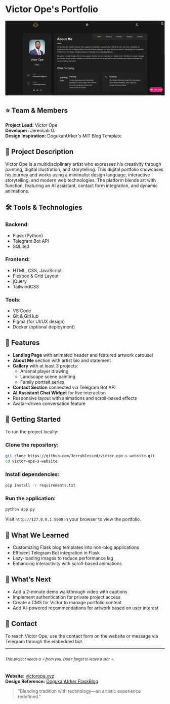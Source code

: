 # Victor Ope's Portfolio

![Portfolio Preview](https://github.com/Jerryblessed/victor-ope-s-website/blob/main/images/victorope%20portfoilio.png?raw=true)

## ⭐️ Team & Members
**Project Lead:** Victor Ope  
**Developer:** Jeremiah O.  
**Design Inspiration:** DogukanUrker's MIT Blog Template

## 🌟 Project Description
Victor Ope is a multidisciplinary artist who expresses his creativity through painting, digital illustration, and storytelling. This digital portfolio showcases his journey and works using a minimalist design language, interactive storytelling, and modern web technologies. The platform blends art with function, featuring an AI assistant, contact form integration, and dynamic animations.

## 🛠️ Tools & Technologies
### Backend:
- Flask (Python)
- Telegram Bot API
- SQLite3

### Frontend:
- HTML, CSS, JavaScript
- Flexbox & Grid Layout
- jQuery
- TailwindCSS

### Tools:
- VS Code
- Git & GitHub
- Figma (for UI/UX design)
- Docker (optional deployment)

## 🚀 Features
- **Landing Page** with animated header and featured artwork carousel
- **About Me** section with artist bio and statement
- **Gallery** with at least 3 projects:
  - Arsenal player drawing
  - Landscape scene painting
  - Family portrait series
- **Contact Section** connected via Telegram Bot API
- **AI Assistant Chat Widget** for live interaction
- Responsive layout with animations and scroll-based effects
- Avatar-driven conversation feature

## 🏁 Getting Started
To run the project locally:

### Clone the repository:
```bash
git clone https://github.com/Jerryblessed/victor-ope-s-website.git
cd victor-ope-s-website
```

### Install dependencies:
```bash
pip install -r requirements.txt
```

### Run the application:
```bash
python app.py
```

Visit `http://127.0.0.1:5000` in your browser to view the portfolio.

## 🧠 What We Learned
- Customizing Flask blog templates into non-blog applications
- Efficient Telegram Bot integration in Flask
- Lazy-loading images to reduce performance lag
- Enhancing interactivity with scroll-based animations

## 🔮 What’s Next
- Add a 2-minute demo walkthrough video with captions
- Implement authentication for private project access
- Create a CMS for Victor to manage portfolio content
- Add AI-powered recommendations for artwork based on user interest

## 📩 Contact
To reach Victor Ope, use the contact form on the website or message via Telegram through the embedded bot.

---
###### <sub>This project needs a ⭐️ from you. Don't forget to leave a star ⭐️.</sub>

**Website:** [victorope.xyz](http://www.victorope.xyz)  
**Design Reference:** [DogukanUrker FlaskBlog](https://github.com/DogukanUrker/flaskBlog)

> "Blending tradition with technology—an artistic experience redefined."
